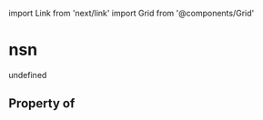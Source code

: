 import Link from 'next/link'
import Grid from '@components/Grid'

# nsn

undefined

## Property of



